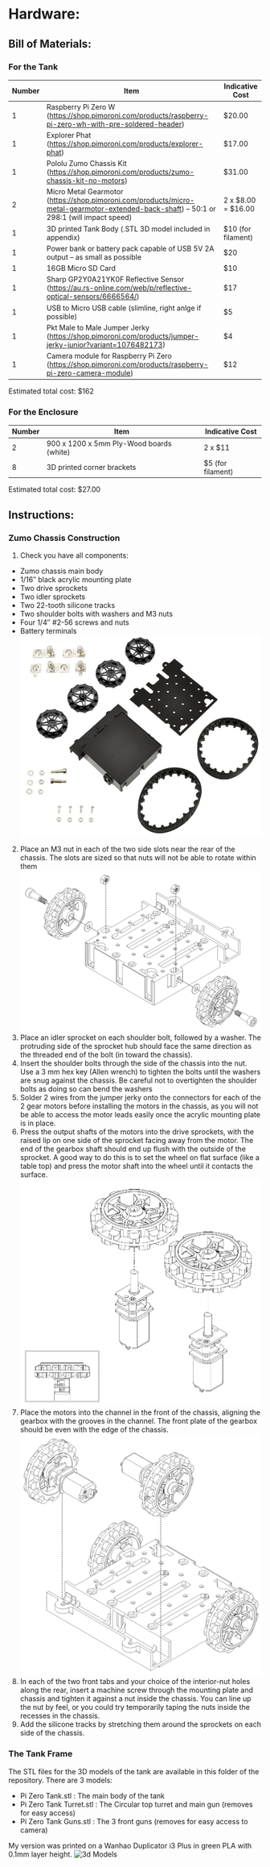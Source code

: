 # Hardware:
## Bill of Materials:
### For the Tank
| Number | Item | Indicative Cost |
| --- | --- | --- |
| 1 | Raspberry Pi Zero W (https://shop.pimoroni.com/products/raspberry-pi-zero-wh-with-pre-soldered-header) | $20.00 |
| 1 | Explorer Phat (https://shop.pimoroni.com/products/explorer-phat) | $17.00 |
| 1 | Pololu Zumo Chassis Kit (https://shop.pimoroni.com/products/zumo-chassis-kit-no-motors) | $31.00 |
| 2 | Micro Metal Gearmotor (https://shop.pimoroni.com/products/micro-metal-gearmotor-extended-back-shaft) – 50:1 or 298:1 (will impact speed) | 2 x $8.00 = $16.00 |
| 1 | 3D printed Tank Body (.STL 3D model included in appendix)	| $10 (for filament) |
| 1 | Power bank or battery pack capable of USB 5V 2A output – as small as possible | $20 |
| 1 | 16GB Micro SD Card | $10 |
| 1 | Sharp GP2Y0A21YK0F Reflective Sensor (https://au.rs-online.com/web/p/reflective-optical-sensors/6666564/) | $17 |
| 1 | USB to Micro USB cable (slimline, right anlge if possible) | $5
| 1 | Pkt Male to Male Jumper Jerky (https://shop.pimoroni.com/products/jumper-jerky-junior?variant=1076482173) | $4 |
| 1 | Camera module for Raspberry Pi Zero (https://shop.pimoroni.com/products/raspberry-pi-zero-camera-module) | $12 |

Estimated total cost:  $162

### For the Enclosure
| Number | Item | Indicative Cost |
| --- | --- | --- |
| 2 | 900 x 1200 x 5mm Ply-Wood boards (white) | 2 x $11 |
| 8 | 3D printed corner brackets | $5 (for filament) |	
		
Estimated total cost:  $27.00

## Instructions:
### Zumo Chassis Construction
1.	Check you have all components: 
  -	Zumo chassis main body
  -	1/16″ black acrylic mounting plate
  -	Two drive sprockets
  -	Two idler sprockets
  -	Two 22-tooth silicone tracks
  -	Two shoulder bolts with washers and M3 nuts
  -	Four 1/4″ #2-56 screws and nuts
  -	Battery terminals
  ![Chassis Parts](../Images/Chassis_Parts.jpg?raw=true)
2.	Place an M3 nut in each of the two side slots near the rear of the chassis. The slots are sized so that nuts will not be able to rotate within them
  ![Wheel Assembly](../Images/Chassis_A.png?raw=true)
3.	Place an idler sprocket on each shoulder bolt, followed by a washer. The protruding side of the sprocket hub should face the same direction as the threaded end of the bolt (in toward the chassis).
4.	Insert the shoulder bolts through the side of the chassis into the nut. Use a 3 mm hex key (Allen wrench) to tighten the bolts until the washers are snug against the chassis. Be careful not to overtighten the shoulder bolts as doing so can bend the washers 
5.	Solder 2 wires from the jumper jerky onto the connectors for each of the 2 gear motors before installing the motors in the chassis, as you will not be able to access the motor leads easily once the acrylic mounting plate is in place.
6.	Press the output shafts of the motors into the drive sprockets, with the raised lip on one side of the sprocket facing away from the motor. The end of the gearbox shaft should end up flush with the outside of the sprocket. A good way to do this is to set the wheel on flat surface (like a table top) and press the motor shaft into the wheel until it contacts the surface.
  ![Motor Assembly](../Images/Chassis_B.png?raw=true)
7.	Place the motors into the channel in the front of  the chassis, aligning the gearbox with the grooves in the channel. The front plate of the gearbox should be even with the edge of the chassis.
  ![Motor Assembly](../Images/Chassis_C.png?raw=true)
8.	In each of the two front tabs and your choice of the interior-nut holes along the rear, insert a  machine screw through the mounting plate and chassis and tighten it against a nut inside the chassis. You can line up the nut by feel, or you could try temporarily taping the nuts inside the recesses in the chassis.
9.	Add the silicone tracks by stretching them around the sprockets on each side of the chassis.

### The Tank Frame
The STL files for the 3D models of the tank are available in this folder of the repository.  There are 3 models:
 - Pi Zero Tank.stl  :  The main body of the tank
 - Pi Zero Tank Turret.stl : The Circular top turret and main gun (removes for easy access)
 - Pi Zero Tank Guns.stl : The 3 front guns (removes for easy access to camera)

My version was printed on a Wanhao Duplicator i3 Plus in green PLA with 0.1mm layer height.
  ![3d Models](../Images/Tank_Models.png?raw=true)
